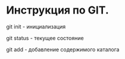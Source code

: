 # Инструкция по GIT.
git init - инициализация

git status - текущее состояние

git add - добавление содержимого каталога
